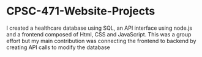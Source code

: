 # CPSC-471-Website-Projects
I created a healthcare database using SQL, an API interface using node.js and a frontend composed of Html, CSS and JavaScript. This was a group effort but my main contribution was connecting the frontend to backend by creating API calls to modify the database
